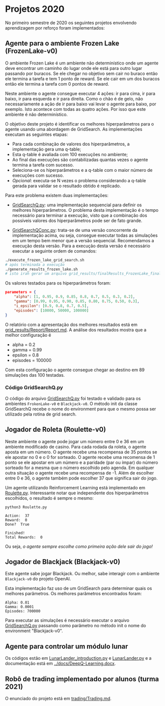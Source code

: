 # Projetos 2020

No primeiro semestre de 2020 os seguintes projetos envolvendo aprendizagem por reforço foram implementados: 

## Agente para o ambiente Frozen Lake (FrozenLake-v0)

O ambiente Frozen Lake é um ambiente não determinístico onde um agente deve encontrar um caminho do lugar onde ele está para outro lugar passando por buracos. Se ele chegar no objetivo sem cair no buraco então ele termina a tarefa e tem 1 ponto de reward. Se ele cair em um dos buracos então ele termina a tarefa com 0 pontos de reward. 

Neste ambiente o agente consegue executar 4 ações: ir para cima, ir para baixo, ir para esquerda e ir para direita. Como o chão é de gelo, não necessariamente a ação de ir para baixo vai levar o agente para baixo, por exemplo. Isto acontece com todas as quatro ações. Por isso que este ambiente é não determinístico. 

O objetivo deste projeto é identificar os melhores hiperparâmetros para o agente usando uma abordagem de GridSearch. As implementações executam as seguintes etapas:

* Para cada combinação de valores dos hiperparâmetros, a implementação gera uma q-table;
* Esta q-table é avaliada com 100 execuções no ambiente;
* Ao final das execuções são contabilizadas quantas vezes o agente termina a tarefa com sucesso.
* Seleciona-se os hiperparâmetros e a q-table com o maior número de execuções com sucesso. 
* *Opcional*: executa-se N vezes o problema considerando a q-table gerada para validar se o resultado obtido é replicado.

Para este problema existem duas implementações: 

* [GridSearchQ.py](GridSearchQ.py): uma implementação sequencial para definir os melhores hiperparâmetros. O problema desta implementação é o tempo necessário para terminar a execução, visto que a combinação dos possíveis valores dos hiperparâmetros pode ser de fato grande. 

* [GridSearchQConc.py](GridSearchQConc.py): trata-se de uma versão concorrente da implementação acima, ou seja, consegue executar todas as simulações em um tempo bem menor que a versão sequencial. Recomendamos a execução desta versão. Para a execução desta versão é necessário executar a seguinte ordem de comandos:

````bash
./execute_frozen_lake_grid_search.sh
# após terminada a execução
./generate_results_frozen_lake.sh
# isto irah gerar um arquivo grid_results/finalResults_FrozenLake_final.csv com os resultados
````

Os valores testados para os hiperparâmetros foram: 

````json
parameters = {
    "alpha": [1, 0.95, 0.9, 0.85, 0.8, 0.7, 0.5, 0.3, 0.2],
    "gamma": [0.99, 0.95, 0.90, 0.85, 0.80, 0.75, 0.50, 0.3],
    "i_epsilon": [0.9, 0.8, 0.7, 0.5],
    "episodes": [10000, 50000, 100000]
}
````

O relatório com a apresentação dos melhores resultados está em [grid_results/Report/Report.md](grid_results/Report/Report.md). A análise dos resultados mostra que a melhor configuração é

* alpha = 0.2
* gamma = 0.99
* epsilon = 0.8
* episodes = 100000

Com esta configuração o agente consegue chegar ao destino em 89 simulações das 100 testadas.

### Código GridSearchQ.py

O código do arquivo [GridSearchQ.py](GridSearchQ.py) foi testado e validado para os ambientes `FrokenLake-v0` e `Blackjack-v0`. O método init da classe GridSearchQ recebe o nome do environment para que o mesmo possa ser utilizado pela rotina de grid search.

## Jogador de Roleta (Roulette-v0)

Neste ambiente o agente pode jogar um número entre 0 e 36 em um ambiente modificado de casino.
Para cada rodada da roleta, o agente aposta em um número. O agente recebe uma recompensa de 35 pontos se ele apostar no 0 e o 0 for sorteado. O agente recebe uma recomensa de 1 ponto se ele apostar em um número e a paridade (par ou ímpar) do número sorteado for a mesma que o número escolhido pelo agenda. Em qualquer outra situação o agente recebe uma recompensa de -1. Além de escolher entre 0 e 36, o agente também pode escolher 37 que significa sair do jogo.

Um agente utilizando Reinforcement Learning está implementado em [Roulette.py](Roulette.py). Interessante notar que independente dos hiperparâmetros escolhidos, o resultado é sempre o mesmo: 

`````
python3 Roulette.py               

Action:  37
Reward:  0
Done?  True

Finished!
Total Rewards:  0
`````

Ou seja, *o agente sempre escolhe como primeira ação dele sair do jogo!*


## Jogador de Blackjack (Blackjack-v0)

Este agente sabe jogar Blackjack. Ou melhor, sabe interagir com o ambiente `Blackjack-v0` do projeto OpenAI. 

Esta implementação faz uso de um GridSearch para determinar quais os melhores parâmetros. Os melhores parâmetros encontrados foram: 

`````
Alpha: 0.01
Gamma: 0.0001
Episodes: 700000
`````

Para executar as simulações é necessário executar o arquivo [GridSearchQ.py](GridSearchQ.py) passando como parâmetro no método init o nome do environment "Blackjack-v0". 


## Agente para controlar um módulo lunar

Os códigos estão em [LunarLander_introduction.py](LunarLander_introduction.py) e [LunarLander.py](LunarLander.py) e a documentação está em [../docs/DeepQ-Learning.docx](../docs/DeepQ-Learning.docx).


## Robô de trading implementado por alunos (turma 2021)

O enunciado do projeto está em [trading/Trading.md](trading/Trading.md).
